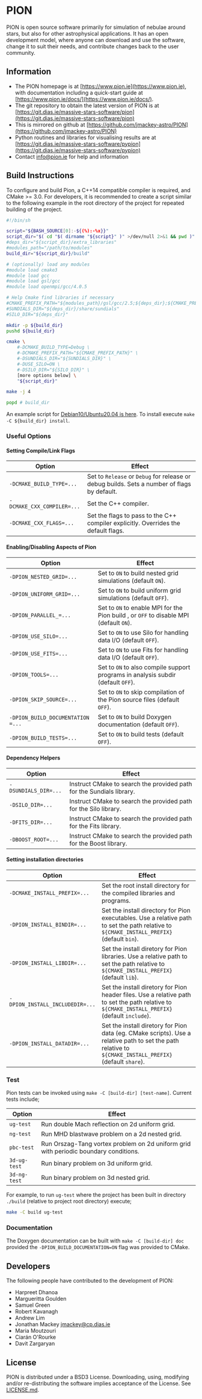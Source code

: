 # PION

PION is open source software primarily for simulation of nebulae around stars,
but also for other astrophysical applications.  It has an open development
model, where anyone can download and use the software, change it to suit their
needs, and contribute changes back to the user community.

## Information

* The PION homepage is at [https://www.pion.ie](https://www.pion.ie), with
    documentation including a quick-start guide at [https://www.pion.ie/docs/](https://www.pion.ie/docs/).
* The git repository to obtain the latest version of PION is at [https://git.dias.ie/massive-stars-software/pion](https://git.dias.ie/massive-stars-software/pion)
* This is mirrored on github at [https://github.com/jmackey-astro/PION](https://github.com/jmackey-astro/PION)
* Python routines and libraries for visualising results are at [https://git.dias.ie/massive-stars-software/pypion](https://git.dias.ie/massive-stars-software/pypion)
* Contact [info@pion.ie](mailto:info@pion.ie) for help and information

## Build Instructions

To configure and build Pion, a C++14 compatible compiler is required, and
CMake >= 3.0. For developers, it is recommended to create a script similar to the
following example in the root directory of the project for repeated building of
the project.

``` bash
#!/bin/sh

script="${BASH_SOURCE[0]:-${(%):-%x}}"
script_dir="$( cd "$( dirname "${script}" )" >/dev/null 2>&1 && pwd )"
#deps_dir="${script_dir}/extra_libraries"
#modules_path="/path/to/modules"
build_dir="${script_dir}/build"

# (optionally) load any modules
#module load cmake3
#module load gcc
#module load gsl/gcc
#module load openmpi/gcc/4.0.5

# Help Cmake find libraries if necessary
#CMAKE_PREFIX_PATH="${modules_path}/gsl/gcc/2.5;${deps_dir};${CMAKE_PREFIX_PATH}"
#SUNDIALS_DIR="${deps_dir}/share/sundials"
#SILO_DIR="${deps_dir}"

mkdir -p ${build_dir}
pushd ${build_dir}

cmake \
    #-DCMAKE_BUILD_TYPE=Debug \
    #-DCMAKE_PREFIX_PATH="${CMAKE_PREFIX_PATH}" \
    #-DSUNDIALS_DIR="${SUNDIALS_DIR}" \
    #-DUSE_SILO=ON \
    #-DSILO_DIR="${SILO_DIR}" \
    [more options below] \
    "${script_dir}"

make -j 4

popd # build_dir
```

An example script for [Debian10/Ubuntu20.04 is here](https://homepages.dias.ie/jmackey/pion-dev-doc/_downloads/c09c3b85afae16c99963dfd1d25965d5/build_debian.sh).
To install execute `make -C ${build_dir} install`.

### Useful Options

#### Setting Compile/Link Flags

Option | Effect
------ | ------
`-DCMAKE_BUILD_TYPE=...`   | Set to `Release` or `Debug` for release or debug builds. Sets a number of flags by default.
`-DCMAKE_CXX_COMPILER=...` | Set the C++ compiler.
`-DCMAKE_CXX_FLAGS=...`    | Set the flags to pass to the C++ compiler explicitly. Overrides the default flags.

#### Enabling/Disabling Aspects of Pion

Option | Effect
------ | ------
`-DPION_NESTED_GRID=...`          | Set to `ON` to build nested grid simulations (default `ON`).
`-DPION_UNIFORM_GRID=...`         | Set to `ON` to build uniform grid simulations (default `OFF`).
`-DPION_PARALLEL_=...`            | Set to `ON` to enable MPI for the Pion build , or `OFF` to disable MPI (default `ON`).
`-DPION_USE_SILO=...`             | Set to `ON` to use Silo for handling data I/O (default `OFF`).
`-DPION_USE_FITS=...`             | Set to `ON` to use Fits for handling data I/O (default `OFF`).
`-DPION_TOOLS=...`                | Set to `ON` to also compile support programs in analysis subdir (default `OFF`).
`-DPION_SKIP_SOURCE=...`          | Set to `ON` to skip compilation of the Pion source files (default `OFF`).
`-DPION_BUILD_DOCUMENTATION =...` | Set to `ON` to build Doxygen documentation (default `OFF`).
`-DPION_BUILD_TESTS=...`          | Set to `ON` to build tests (default `OFF`).

#### Dependency Helpers

Option | Effect
------ | ------
`-DSUNDIALS_DIR=...` | Instruct CMake to search the provided path for the Sundials library.
`-DSILO_DIR=...` | Instruct CMake to search the provided path for the Silo library.
`-DFITS_DIR=...` | Instruct CMake to search the provided path for the Fits library.
`-DBOOST_ROOT=...` | Instruct CMake to search the provided path for the Boost library.

#### Setting installation directories

Option | Effect
------ | ------
`-DCMAKE_INSTALL_PREFIX=...`    | Set the root install directory for the compiled libraries and programs.
`-DPION_INSTALL_BINDIR=...`     |  Set the install directory for Pion executables. Use a relative path to set the path relative to `${CMAKE_INSTALL_PREFIX}` (default `bin`).
`-DPION_INSTALL_LIBDIR=...`     |  Set the install diretory for Pion libraries. Use a relative path to set the path relative to `${CMAKE_INSTALL_PREFIX}` (default `lib`).
`-DPION_INSTALL_INCLUDEDIR=...` |  Set the install diretory for Pion header files. Use a relative path to set the path relative to `${CMAKE_INSTALL_PREFIX}` (default `include`).
`-DPION_INSTALL_DATADIR=...`    |  Set the install diretory for Pion data (eg. CMake scripts). Use a relative path to set the path relative to `${CMAKE_INSTALL_PREFIX}` (default `share`).

### Test

Pion tests can be invoked using `make -C [build-dir] [test-name]`. Current tests
include;

Option | Effect
------ | ------
`ug-test`    | Run double Mach reflection on 2d uniform grid.
`ng-test`    | Run MHD blastwave problem on a 2d nested grid.
`pbc-test`   | Run Orszag-Tang vortex problem on 2d uniform grid with periodic boundary conditions.
`3d-ug-test` | Run binary problem on 3d uniform grid.
`3d-ng-test` | Run binary problem on 3d nested grid.

For example, to run `ug-test` where the project has been built in directory
`./build` (relative to project root directory) execute;

``` bash
make -C build ug-test
```

### Documentation

The Doxygen documentation can be built with `make -C [build-dir] doc` provided
the `-DPION_BUILD_DOCUMENTATION=ON` flag was provided to CMake.

## Developers

The following people have contributed to the development of PION:

* Harpreet Dhanoa
* Margueritta Goulden
* Samuel Green
* Robert Kavanagh
* Andrew Lim
* Jonathan Mackey       <jmackey@cp.dias.ie>
* Maria Moutzouri
* Ciarán O'Rourke
* Davit Zargaryan

## License

PION is distributed under a BSD3 License.  Downloading, using, modifying and/or
re-distributing the software implies acceptance of the License.  See [LICENSE.md](https://git.dias.ie/massive-stars-software/pion/-/blob/master/LICENSE.md).
